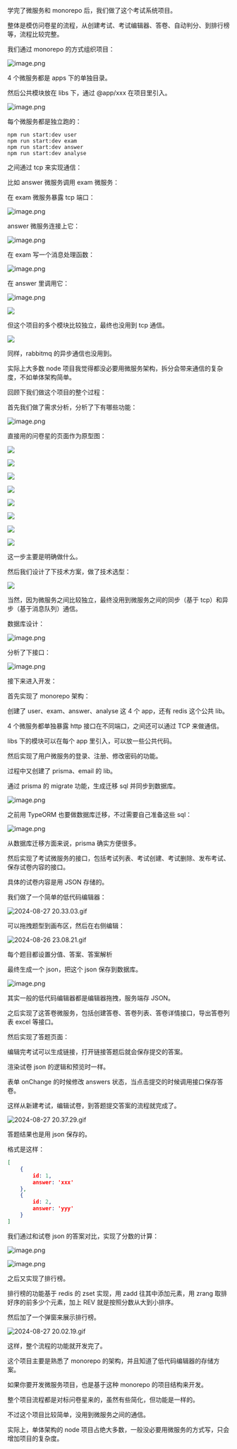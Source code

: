 学完了微服务和 monorepo 后，我们做了这个考试系统项目。

整体是模仿问卷星的流程，从创建考试、考试编辑器、答卷、自动判分、到排行榜等，流程比较完整。

我们通过 monorepo 的方式组织项目：

![image.png](//liushuaiyang.oss-cn-shanghai.aliyuncs.com/nest-docs/image/171-1.png)

4 个微服务都是 apps 下的单独目录。

然后公共模块放在 libs 下，通过 @app/xxx 在项目里引入。

![image.png](//liushuaiyang.oss-cn-shanghai.aliyuncs.com/nest-docs/image/171-2.png)

每个微服务都是独立跑的：

```
npm run start:dev user
npm run start:dev exam
npm run start:dev answer
npm run start:dev analyse
```

之间通过 tcp 来实现通信：

比如 answer 微服务调用 exam 微服务：

在 exam 微服务暴露 tcp 端口：

![image.png](//liushuaiyang.oss-cn-shanghai.aliyuncs.com/nest-docs/image/171-3.png)

answer 微服务连接上它：

![image.png](//liushuaiyang.oss-cn-shanghai.aliyuncs.com/nest-docs/image/171-4.png)

在 exam 写一个消息处理函数：

![image.png](//liushuaiyang.oss-cn-shanghai.aliyuncs.com/nest-docs/image/171-5.png)

在 answer 里调用它：

![image.png](//liushuaiyang.oss-cn-shanghai.aliyuncs.com/nest-docs/image/171-6.png)

![](//liushuaiyang.oss-cn-shanghai.aliyuncs.com/nest-docs/image/171-7.png)

但这个项目的多个模块比较独立，最终也没用到 tcp 通信。

![](//liushuaiyang.oss-cn-shanghai.aliyuncs.com/nest-docs/image/171-8.png)

同样，rabbitmq 的异步通信也没用到。

实际上大多数 node 项目我觉得都没必要用微服务架构，拆分会带来通信的复杂度，不如单体架构简单。

回顾下我们做这个项目的整个过程：

首先我们做了需求分析，分析了下有哪些功能：

![image.png](//liushuaiyang.oss-cn-shanghai.aliyuncs.com/nest-docs/image/171-9.png)

直接用的问卷星的页面作为原型图：

![](//liushuaiyang.oss-cn-shanghai.aliyuncs.com/nest-docs/image/171-10.png)

![](//liushuaiyang.oss-cn-shanghai.aliyuncs.com/nest-docs/image/171-11.png)

![](//liushuaiyang.oss-cn-shanghai.aliyuncs.com/nest-docs/image/171-12.png)

![](//liushuaiyang.oss-cn-shanghai.aliyuncs.com/nest-docs/image/171-13.png)


![](//liushuaiyang.oss-cn-shanghai.aliyuncs.com/nest-docs/image/171-14.png)


![](//liushuaiyang.oss-cn-shanghai.aliyuncs.com/nest-docs/image/171-15.png)

![](//liushuaiyang.oss-cn-shanghai.aliyuncs.com/nest-docs/image/171-16.png)

![](//liushuaiyang.oss-cn-shanghai.aliyuncs.com/nest-docs/image/171-17.png)

这一步主要是明确做什么。

然后我们设计了下技术方案，做了技术选型：

![](//liushuaiyang.oss-cn-shanghai.aliyuncs.com/nest-docs/image/171-18.png)

当然，因为微服务之间比较独立，最终没用到微服务之间的同步（基于 tcp）和异步（基于消息队列）通信。

数据库设计：

![image.png](//liushuaiyang.oss-cn-shanghai.aliyuncs.com/nest-docs/image/171-19.png)


分析了下接口：

![image.png](//liushuaiyang.oss-cn-shanghai.aliyuncs.com/nest-docs/image/171-20.png)

接下来进入开发：

首先实现了 monorepo 架构：

创建了 user、exam、answer、analyse 这 4 个 app，还有 redis 这个公共 lib。

4 个微服务都单独暴露 http 接口在不同端口，之间还可以通过 TCP 来做通信。

libs 下的模块可以在每个 app 里引入，可以放一些公共代码。

然后实现了用户微服务的登录、注册、修改密码的功能。

过程中又创建了 prisma、email 的 lib。

通过 prisma 的 migrate 功能，生成迁移 sql 并同步到数据库。


![image.png](//liushuaiyang.oss-cn-shanghai.aliyuncs.com/nest-docs/image/171-21.png)

之前用 TypeORM 也要做数据库迁移，不过需要自己准备这些 sql：

![image.png](//liushuaiyang.oss-cn-shanghai.aliyuncs.com/nest-docs/image/171-22.png)

从数据库迁移方面来说，prisma 确实方便很多。

然后实现了考试微服务的接口，包括考试列表、考试创建、考试删除、发布考试、保存试卷内容的接口。

具体的试卷内容是用 JSON 存储的。

我们做了一个简单的低代码编辑器：

![2024-08-27 20.33.03.gif](//liushuaiyang.oss-cn-shanghai.aliyuncs.com/nest-docs/image/171-23.png)

可以拖拽题型到画布区，然后在右侧编辑：

![2024-08-26 23.08.21.gif](//liushuaiyang.oss-cn-shanghai.aliyuncs.com/nest-docs/image/171-24.png)

每个题目都设置分值、答案、答案解析

最终生成一个 json，把这个 json 保存到数据库。

![image.png](//liushuaiyang.oss-cn-shanghai.aliyuncs.com/nest-docs/image/171-25.png)

其实一般的低代码编辑器都是编辑器拖拽，服务端存 JSON。

之后实现了这答卷微服务，包括创建答卷、答卷列表、答卷详情接口，导出答卷列表 excel 等接口。

然后实现了答题页面：

编辑完考试可以生成链接，打开链接答题后就会保存提交的答案。

渲染试卷 json 的逻辑和预览时一样。

表单 onChange 的时候修改 answers 状态，当点击提交的时候调用接口保存答卷。

这样从新建考试，编辑试卷，到答题提交答案的流程就完成了。


![2024-08-27 20.37.29.gif](//liushuaiyang.oss-cn-shanghai.aliyuncs.com/nest-docs/image/171-26.png)

答题结果也是用 json 保存的。

格式是这样：

```json
[
    {
        id: 1,
        answer: 'xxx'
    },
    {
        id: 2,
        answer: 'yyy'
    }
]
```

我们通过和试卷 json 的答案对比，实现了分数的计算：

![image.png](//liushuaiyang.oss-cn-shanghai.aliyuncs.com/nest-docs/image/171-27.png)


![image.png](//liushuaiyang.oss-cn-shanghai.aliyuncs.com/nest-docs/image/171-28.png)

之后又实现了排行榜。

排行榜的功能基于 redis 的 zset 实现，用 zadd 往其中添加元素，用 zrang 取排好序的前多少个元素，加上 REV 就是按照分数从大到小排序。

然后加了一个弹窗来展示排行榜。

![2024-08-27 20.02.19.gif](//liushuaiyang.oss-cn-shanghai.aliyuncs.com/nest-docs/image/171-29.png)

这样，整个流程的功能就开发完了。

这个项目主要是熟悉了 monorepo 的架构，并且知道了低代码编辑器的存储方案。

如果你要开发微服务项目，也是基于这种 monorepo 的项目结构来开发。

整个项目流程都是对标问卷星来的，虽然有些简化，但功能是一样的。

不过这个项目比较简单，没用到微服务之间的通信。

实际上，单体架构的 node 项目占绝大多数，一般没必要用微服务的方式写，只会增加项目的复杂度。
